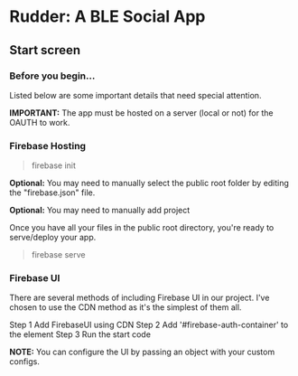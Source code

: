 # Rudder: A BLE Social App

## Start screen

### Before you begin...

Listed below are some important details that need special attention.

**IMPORTANT:** The app must be hosted on a server (local or not) for the OAUTH to work.

### Firebase Hosting

>firebase init

**Optional:** You may need to manually select the public root folder by editing the "firebase.json" file.

**Optional:** You may need to manually add project

Once you have all your files in the public root directory, you're ready to serve/deploy your app.
>firebase serve

### Firebase UI

There are several methods of including Firebase UI in our project. I've chosen to use the CDN method as it's the simplest of them all.

Step 1
Add FirebaseUI using CDN
Step 2
Add '#firebase-auth-container' to the element
Step 3
Run the start code

**NOTE:** You can configure the UI by passing an object with your custom configs.

